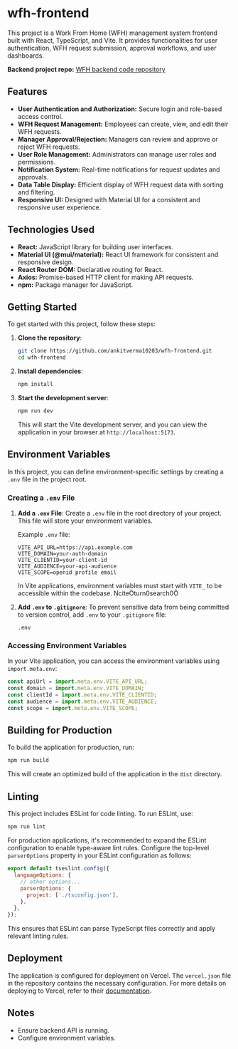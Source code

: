 # wfh-frontend

This project is a Work From Home (WFH) management system frontend built with React, TypeScript, and Vite. It provides functionalities for user authentication, WFH request submission, approval workflows, and user dashboards.

**Backend project repo:** [WFH backend code repository](https://github.com/ankitverma10203/wfh)

## Features

* **User Authentication and Authorization:** Secure login and role-based access control.
* **WFH Request Management:** Employees can create, view, and edit their WFH requests.
* **Manager Approval/Rejection:** Managers can review and approve or reject WFH requests.
* **User Role Management:** Administrators can manage user roles and permissions.
* **Notification System:** Real-time notifications for request updates and approvals.
* **Data Table Display:** Efficient display of WFH request data with sorting and filtering.
* **Responsive UI:** Designed with Material UI for a consistent and responsive user experience.

## Technologies Used

* **React:** JavaScript library for building user interfaces.
* **Material UI (@mui/material):** React UI framework for consistent and responsive design.
* **React Router DOM:** Declarative routing for React.
* **Axios:** Promise-based HTTP client for making API requests.
* **npm:** Package manager for JavaScript.

## Getting Started

To get started with this project, follow these steps:

1. **Clone the repository**:

   ```bash
   git clone https://github.com/ankitverma10203/wfh-frontend.git
   cd wfh-frontend
   ```

2. **Install dependencies**:

   ```bash
   npm install
   ```

3. **Start the development server**:

   ```bash
   npm run dev
   ```

   This will start the Vite development server, and you can view the application in your browser at `http://localhost:5173`.

## Environment Variables

In this project, you can define environment-specific settings by creating a `.env` file in the project root.

### Creating a `.env` File

1. **Add a `.env` File**: Create a `.env` file in the root directory of your project. This file will store your environment variables.

   Example `.env` file:

   ```env
   VITE_API_URL=https://api.example.com
   VITE_DOMAIN=your-auth-domain
   VITE_CLIENTID=your-client-id
   VITE_AUDIENCE=your-api-audience
   VITE_SCOPE=openid profile email
   ```

   In Vite applications, environment variables must start with `VITE_` to be accessible within the codebase. citeturn0search0

2. **Add `.env` to `.gitignore`**: To prevent sensitive data from being committed to version control, add `.env` to your `.gitignore` file:

   ```gitignore
   .env
   ```

### Accessing Environment Variables

In your Vite application, you can access the environment variables using `import.meta.env`:

```javascript
const apiUrl = import.meta.env.VITE_API_URL;
const domain = import.meta.env.VITE_DOMAIN;
const clientId = import.meta.env.VITE_CLIENTID;
const audience = import.meta.env.VITE_AUDIENCE;
const scope = import.meta.env.VITE_SCOPE;
```

## Building for Production

To build the application for production, run:

```bash
npm run build
```


This will create an optimized build of the application in the `dist` directory.

## Linting

This project includes ESLint for code linting. To run ESLint, use:

```bash
npm run lint
```


For production applications, it's recommended to expand the ESLint configuration to enable type-aware lint rules. Configure the top-level `parserOptions` property in your ESLint configuration as follows:

```javascript
export default tseslint.config({
  languageOptions: {
    // other options...
    parserOptions: {
      project: ['./tsconfig.json'],
    },
  },
});
```


This ensures that ESLint can parse TypeScript files correctly and apply relevant linting rules.

## Deployment

The application is configured for deployment on Vercel. The `vercel.json` file in the repository contains the necessary configuration. For more details on deploying to Vercel, refer to their [documentation](https://vercel.com/docs).

## Notes

* Ensure backend API is running.
* Configure environment variables.
